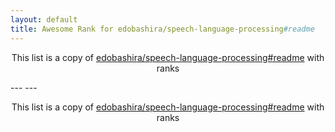 ```yaml
---
layout: default
title: Awesome Rank for edobashira/speech-language-processing#readme
---
```


<p align="center">
	This list is a copy of <a href="https://github.com/edobashira/speech-language-processing#readme">edobashira/speech-language-processing#readme</a> with ranks
</p>
---
---
<p align="center">
	This list is a copy of <a href="https://github.com/edobashira/speech-language-processing#readme">edobashira/speech-language-processing#readme</a> with ranks
</p>
